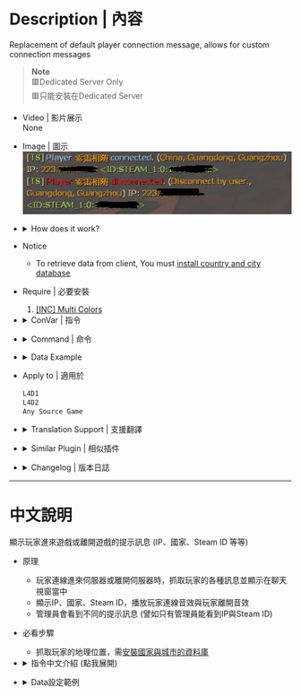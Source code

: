 # Description | 內容
Replacement of default player connection message, allows for custom connection messages

> __Note__ 
<br/>🟥Dedicated Server Only
<br/>🟥只能安裝在Dedicated Server

* Video | 影片展示
<br/>None

* Image | 圖示
	<br/>![cannounce_1](image/cannounce_1.jpg)

* <details><summary>How does it work?</summary>

	* Display player connected and disconnected message
</details>

* Notice
	* To retrieve data from client, You must [install country and city database](https://github.com/fbef0102/Game-Private_Plugin/tree/main/Tutorial_%E6%95%99%E5%AD%B8%E5%8D%80/English/Server/Install_Other_File#country-and-city-database)

* Require | 必要安裝
	1. [[INC] Multi Colors](https://github.com/fbef0102/L4D1_2-Plugins/releases/tag/Multi-Colors)

* <details><summary>ConVar | 指令</summary>

	* cfg\sourcemod\cannounce.cfg
		```php
		// If 1, Display if player is admin on connect/disconnect message (allows the {PLAYERTYPE} placeholder)
		sm_ca_display_admin "1"

		// shows standard player connected message
		sm_ca_showstandard "0"

		// displays enhanced message when player connects
		sm_ca_showenhanced "1"

		// Plays a specified (sm_ca_playsoundfile) sound on player connect
		sm_ca_playsound "1"

		// Sound to play on player connect if sm_ca_playsound = 1
		sm_ca_playsoundfile "ambient/alarms/klaxon1.wav"

		// shows standard player discconnected message
		sm_ca_showstandarddisc "0"

		// displays enhanced message when player disconnects
		sm_ca_showenhanceddisc "1"

		// Plays a specified (sm_ca_playdiscsoundfile) sound on player discconnect
		sm_ca_playdiscsound "0"

		// Sound to play on player discconnect if sm_ca_playdiscsound = 1
		sm_ca_playdiscsoundfile "ui/beep_error01.wav"

		// Time to ignore all player join/disconnect sounds on a map load
		sm_ca_mapstartnosound "30.0"

		// displays a different enhanced message to admin players (ADMFLAG_GENERIC)
		sm_ca_showenhancedadmins "1"
		```
</details>

* <details><summary>Command | 命令</summary>

	None
</details>

* <details><summary>Data Example</summary>

	* [data/cannounce_settings.txt](data/cannounce_settings.txt)
		> Manual in this file, click for more details...
</details>

* Apply to | 適用於
	```
	L4D1
	L4D2
	Any Source Game
	```

* <details><summary>Translation Support | 支援翻譯</summary>

	```
	English
	繁體中文
	简体中文
	Русский
	```
</details>

* <details><summary>Similar Plugin | 相似插件</summary>

	1. [l4d_playerjoining](https://github.com/fbef0102/Game-Private_Plugin/tree/main/Plugin_%E6%8F%92%E4%BB%B6/Server_伺服器/l4d_playerjoining): Informs other players when a client connects to the server and changes teams.while player joins the server
    	> 當玩家更換隊伍、連線、離開伺服器之時，通知所有玩家 (簡單版的提示)
</details>

* <details><summary>Changelog | 版本日誌</summary>

	* v2.2 (2024-12-3)
	* v2.1 (2024-11-7)
		* Update cvars

	* v2.0 (2022-12-1)
        * Remove GeoIPCity (GeoIP2 is now included with SourceMod 1.11.6703.)
		* Remove player custom message (No one cares about it!)

	* v1.9
        * Remake Code

	* v1.8
        * [Original Plugin by Arg!](https://forums.alliedmods.net/showthread.php?t=77306)
</details>

- - - -
# 中文說明
顯示玩家進來遊戲或離開遊戲的提示訊息 (IP、國家、Steam ID 等等)

* 原理
    * 玩家連線進來伺服器或離開伺服器時，抓取玩家的各種訊息並顯示在聊天視窗當中
    * 顯示IP、國家、Steam ID，播放玩家連線音效與玩家離開音效
	* 管理員會看到不同的提示訊息 (譬如只有管理員能看到IP與Steam ID)

* 必看步驟
	* 抓取玩家的地理位置，需[安裝國家與城市的資料庫](https://github.com/fbef0102/Game-Private_Plugin/tree/main/Tutorial_%E6%95%99%E5%AD%B8%E5%8D%80/Chinese_%E7%B9%81%E9%AB%94%E4%B8%AD%E6%96%87/Server/%E5%AE%89%E8%A3%9D%E5%85%B6%E4%BB%96%E6%AA%94%E6%A1%88%E6%95%99%E5%AD%B8#%E5%AE%89%E8%A3%9D%E5%9C%8B%E5%AE%B6%E8%88%87%E5%9F%8E%E5%B8%82%E7%9A%84%E8%B3%87%E6%96%99%E5%BA%AB)

* <details><summary>指令中文介紹 (點我展開)</summary>

	* cfg\sourcemod\cannounce.cfg
		```php
		// 為1時，顯示該玩家是否為管理員 (data文件必須寫入{PLAYERTYPE})
		sm_ca_display_admin "1"

		// 為1時，玩家連線進來伺服器時，顯示遊戲內建的訊息
		sm_ca_showstandard "0"

		// 為1時，玩家連線進來伺服器時，顯示各種訊息
		sm_ca_showenhanced "1"

		// 為1時，玩家連線進來伺服器時，播放音效
		sm_ca_playsound "1"

		// 玩家連線進來伺服器時所播放的音效 (路徑相對於sound資料夾)
		sm_ca_playsoundfile "ambient/alarms/klaxon1.wav"

		// 為1時，玩家離開伺服器時，顯示遊戲內建的訊息
		sm_ca_showstandarddisc "0"

		// 為1時，玩家離開伺服器時，顯示各種訊息
		sm_ca_showenhanceddisc "1"

		// 為1時，玩家離開伺服器時，播放音效
		sm_ca_playdiscsound "0"

		// 玩家離開伺服器時所播放的音效 (路徑相對於sound資料夾)
		sm_ca_playdiscsoundfile "ui/beep_error01.wav"

		// 地圖載入後30秒內 不要播放連線與離開音效
		sm_ca_mapstartnosound "30.0"

		// 為1時，給管理員顯示不同的玩家訊息 (權限所需: ADMFLAG_GENERIC)
		// (譬如只有管理員能看到玩家的IP與Steam ID)
		sm_ca_showenhancedadmins "1"
		```
</details>

* <details><summary>Data設定範例</summary>

	* [data/cannounce_settings.txt](data/cannounce_settings.txt)
		> 內有中文說明，可點擊查看
</details>


